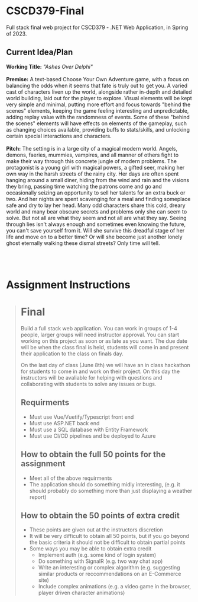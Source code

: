 # CSCD379-Final
Full stack final web project for CSCD379 - .NET Web Application, in Spring of 2023.
## Current Idea/Plan
**Working Title:** _"Ashes Over Delphi"_  
<br />
**Premise:** A text-based Choose Your Own Adventure game, with a focus on balancing the odds when it seems that fate is truly out to get you. A varied cast of characters liven up the world, alongside rather in-depth and detailed world building, laid out for the player to explore. Visual elements will be kept very simple and minimal, putting more effort and focus towards "behind the scenes" elements, keeping the game feeling interesting and unpredictable, adding replay value with the randomness of events. Some of these "behind the scenes" elements will have effects on elements of the gameplay, such as changing choices available, providing buffs to stats/skills, and unlocking certain special interactions and characters.  
<br />
**Pitch:** The setting is in a large city of a magical modern world. Angels, demons, faeries, mummies, vampires, and all manner of others fight to make their way through this concrete jungle of modern problems. The protagonist is a young girl with magical powers, a gifted seer, making her own way in the harsh streets of the rainy city. Her days are often spent hanging around a small diner, hiding from the wind and rain and the visions they bring, passing time watching the patrons come and go and occasionally seizing an opportunity to sell her talents for an extra buck or two. And her nights are spent scavenging for a meal and finding someplace safe and dry to lay her head. Many odd characters share this cold, dreary world and many bear obscure secrets and problems only she can seem to solve. But not all are what they seem and not all are what they say. Seeing through lies isn't always enough and sometimes even knowing the future, you can't save yourself from it. Will she survive this dreadful stage of her life and move on to a better time? Or will she become just another lonely ghost eternally walking these dismal streets? Only time will tell.

<br /><br />

# Assignment Instructions
># Final
>Build a full stack web application.
>You can work in groups of 1-4 people, larger groups will need instructor approval.
>You can start working on this project as soon or as late as you want. The due date will be when the class final is held, students will come in and present their application to the class on finals day.
>
>On the last day of class (June 8th) we will have an in class hackathon for students to come in and work on their project. On this day the instructors will be avaliable for helping with questions and collaborating with students to solve any issues or bugs.
>
>## Requirments
>- Must use Vue/Vuetify/Typescript front end
>- Must use ASP.NET back end
>- Must use a SQL database with Entity Framework
>- Must use CI/CD pipelines and be deployed to Azure
>
>## How to obtain the full 50 points for the assignment
>- Meet all of the above requirments
>- The application should do something midly interesting, (e.g. it should probably do something more than just displaying a weather report)
>
>## How to obtain the 50 points of extra credit
>- These points are given out at the instructors discretion
>- It will be very difficult to obtain all 50 points, but if you go beyond the basic criteria it should not be difficult to obtain partial points
>- Some ways you may be able to obtain extra credit
>  	- Implement auth (e.g. some kind of login system)
>  	- Do something with SignalR (e.g. two way chat app)
>  	- Write an interesting or complex algorithm (e.g. suggesting similar products or reccommendations on an E-Commerce site)
>  	- Include complex animations (e.g. a video game in the browser, player driven character animations)
